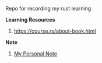 Repo for recording my rust learning

**Learning Resources**
1. https://course.rs/about-book.html


**Note**
1. [My Personal Note](https://radical-witness-7ad.notion.site/Rust-f77d2669471d4dfa82960af036a66a9b)